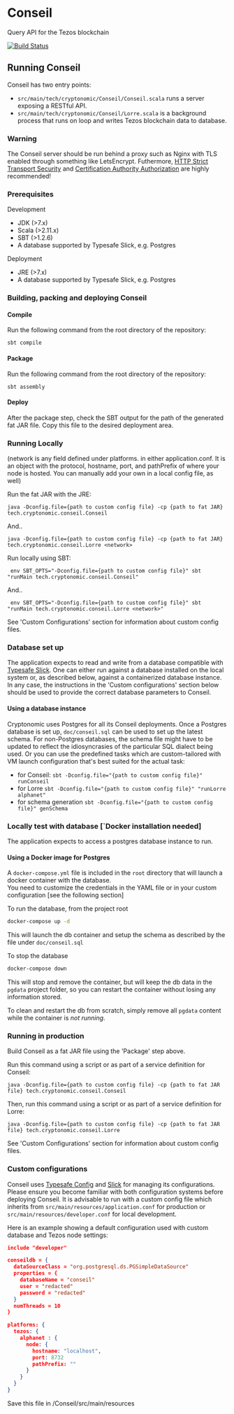 # Conseil
Query API for the Tezos blockchain

[![Build Status](https://travis-ci.org/Cryptonomic/Conseil.svg?branch=master)](https://travis-ci.org/Cryptonomic/Conseil)

## Running Conseil

Conseil has two entry points:
- `src/main/tech/cryptonomic/Conseil/Conseil.scala` runs a server exposing a RESTful API.
- `src/main/tech/cryptonomic/Conseil/Lorre.scala` is a background process that runs on loop and writes Tezos blockchain data to database.

### Warning 

The Conseil server should be run behind a proxy such as Nginx with TLS enabled through something like LetsEncrypt. Futhermore, [HTTP Strict Transport Security](https://en.wikipedia.org/wiki/HTTP_Strict_Transport_Security) and [Certification Authority Authorization](https://en.wikipedia.org/wiki/DNS_Certification_Authority_Authorization) are highly recommended!

### Prerequisites

Development
- JDK (>7.x)
- Scala (>2.11.x)
- SBT (>1.2.6)
- A database supported by Typesafe Slick, e.g. Postgres

Deployment
- JRE (>7.x)
- A database supported by Typesafe Slick, e.g. Postgres

### Building, packing and deploying Conseil

#### Compile

Run the following command from the root directory of the repository:

`sbt compile`
  
#### Package

Run the following command from the root directory of the repository:
 
`sbt assembly`

#### Deploy

After the package step, check the SBT output for the path of the generated fat JAR file. Copy this file to the desired deployment area.
  
### Running Locally

(network is any field defined under platforms.<blockchain> in either application.conf. It is an object with the protocol, hostname, port, and pathPrefix of where your node is hosted. You can manually add your own in a local config file, as well)

Run the fat JAR with the JRE:

`java -Dconfig.file={path to custom config file} -cp {path to fat JAR} tech.cryptonomic.conseil.Conseil`

And..

`java -Dconfig.file={path to custom config file} -cp {path to fat JAR} tech.cryptonomic.conseil.Lorre <network>`

Run locally using SBT:

` env SBT_OPTS="-Dconfig.file={path to custom config file}" sbt "runMain tech.cryptonomic.conseil.Conseil"`

And..

` env SBT_OPTS="-Dconfig.file={path to custom config file}" sbt "runMain tech.cryptonomic.conseil.Lorre <network>"`

See 'Custom Configurations' section for information about custom config files.

### Database set up

The application expects to read and write from a database compatible with [Typesafe Slick](http://slick.lightbend.com/). One can either run against a database installed on the local system or, as described below, against a containerized database instance. In any case, the instructions in the 'Custom configurations' section below should be used to provide the correct database parameters to Conseil.

#### Using a database instance

Cryptonomic uses Postgres for all its Conseil deployments. Once a Postgres database is set up, `doc/conseil.sql` can be used to set up the latest schema. For non-Postgres databases, the schema file might have to be updated to reflect the idiosyncrasies of the particular SQL dialect being used.
Or you can use the predefined tasks which are custom-tailored with VM launch configuration that's best suited for the actual task:
- for Conseil:
`sbt -Dconfig.file="{path to custom config file}" runConseil`
- for Lorre 
`sbt -Dconfig.file="{path to custom config file}" "runLorre alphanet"`
- for schema generation
`sbt -Dconfig.file="{path to custom config file}" genSchema`


### Locally test with database [`Docker installation needed]
The application expects to access a postgres database instance to run.

#### Using a Docker image for Postgres
A `docker-compose.yml` file is included in the `root` directory that will launch a docker container with the database.  
You need to customize the credentials in the YAML file or in your custom configuration [see the following section]

To run the database, from the project root
```bash
docker-compose up -d
```
This will launch the db container and setup the schema as described by the file under `doc/conseil.sql`

To stop the database
```bash
docker-compose down
```
This will stop and remove the container, but will keep the db data in the `pgdata` project folder, 
so you can restart the container without losing any information stored.

To clean and restart the db from scratch, simply remove all `pgdata` content while the container is _not running_.

### Running in production

Build Conseil as a fat JAR file using the 'Package' step above.

Run this command using a script or as part of a service definition for Conseil:

`java -Dconfig.file={path to custom config file} -cp {path to fat JAR file} tech.cryptonomic.conseil.Conseil`

Then, run this command using a script or as part of a service definition for Lorre:

`java -Dconfig.file={path to custom config file} -cp {path to fat JAR file} tech.cryptonomic.conseil.Lorre`

See 'Custom Configurations' section for information about custom config files.

### Custom configurations

Conseil uses [Typesafe Config](https://github.com/lightbend/config) and [Slick](http://slick.lightbend.com/doc/3.2.0/database.html) for managing its configurations. Please ensure you become familiar with both configuration systems before deploying Conseil. It is advisable to run with a custom config file which inherits from `src/main/resources/application.conf` for production or `src/main/resources/developer.conf` for local development. 

Here is an example showing a default configuration used with custom database and Tezos node settings:

```json
include "developer"

conseildb = {
  dataSourceClass = "org.postgresql.ds.PGSimpleDataSource"
  properties = {
    databaseName = "conseil"
    user = "redacted"
    password = "redacted"
  }
  numThreads = 10
}

platforms: {
  tezos: {
    alphanet : {
      node: {
        hostname: "localhost",
        port: 8732
        pathPrefix: ""
      }
    }
  }
}
```

Save this file in <path to Conseil>/Conseil/src/main/resources
